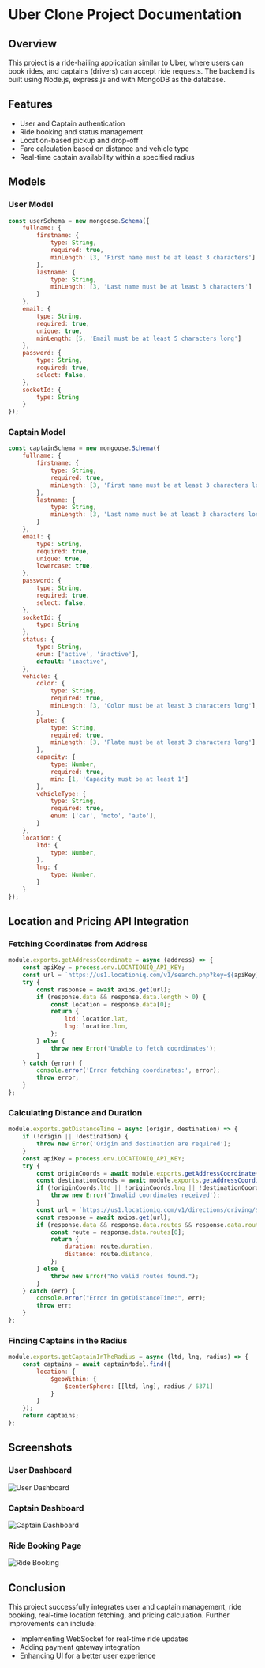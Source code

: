 # Uber Clone Project Documentation

## Overview
This project is a ride-hailing application similar to Uber, where users can book rides, and captains (drivers) can accept ride requests. The backend is built using Node.js, express.js and with MongoDB as the database.

## Features
- User and Captain authentication
- Ride booking and status management
- Location-based pickup and drop-off
- Fare calculation based on distance and vehicle type
- Real-time captain availability within a specified radius

## Models

### User Model
```javascript
const userSchema = new mongoose.Schema({
    fullname: {
        firstname: {
            type: String,
            required: true,
            minLength: [3, 'First name must be at least 3 characters']
        },
        lastname: {
            type: String,
            minLength: [3, 'Last name must be at least 3 characters']
        }
    },
    email: {
        type: String,
        required: true,
        unique: true,
        minLength: [5, 'Email must be at least 5 characters long']
    },
    password: {
        type: String,
        required: true,
        select: false,
    },
    socketId: {
        type: String
    }
});
```

### Captain Model
```javascript
const captainSchema = new mongoose.Schema({
    fullname: {
        firstname: {
            type: String,
            required: true,
            minLength: [3, 'First name must be at least 3 characters long']
        },
        lastname: {
            type: String,
            minLength: [3, 'Last name must be at least 3 characters long']
        }
    },
    email: {
        type: String,
        required: true,
        unique: true,
        lowercase: true,
    },
    password: {
        type: String,
        required: true,
        select: false,
    },
    socketId: {
        type: String
    },
    status: {
        type: String,
        enum: ['active', 'inactive'],
        default: 'inactive',
    },
    vehicle: {
        color: {
            type: String,
            required: true,
            minLength: [3, 'Color must be at least 3 characters long'],
        },
        plate: {
            type: String,
            required: true,
            minLength: [3, 'Plate must be at least 3 characters long'],
        },
        capacity: {
            type: Number,
            required: true,
            min: [1, 'Capacity must be at least 1']
        },
        vehicleType: {
            type: String,
            required: true,
            enum: ['car', 'moto', 'auto'],
        }
    },
    location: {
        ltd: {
            type: Number,
        },
        lng: {
            type: Number,
        }
    }
});
```

## Location and Pricing API Integration

### Fetching Coordinates from Address
```javascript
module.exports.getAddressCoordinate = async (address) => {
    const apiKey = process.env.LOCATIONIQ_API_KEY;
    const url = `https://us1.locationiq.com/v1/search.php?key=${apiKey}&q=${encodeURIComponent(address)}&format=json`;
    try {
        const response = await axios.get(url);
        if (response.data && response.data.length > 0) {
            const location = response.data[0];
            return {
                ltd: location.lat,
                lng: location.lon,
            };
        } else {
            throw new Error('Unable to fetch coordinates');
        }
    } catch (error) {
        console.error('Error fetching coordinates:', error);
        throw error;
    }
};
```

### Calculating Distance and Duration
```javascript
module.exports.getDistanceTime = async (origin, destination) => {
    if (!origin || !destination) {
        throw new Error('Origin and destination are required');
    }
    const apiKey = process.env.LOCATIONIQ_API_KEY;
    try {
        const originCoords = await module.exports.getAddressCoordinate(origin);
        const destinationCoords = await module.exports.getAddressCoordinate(destination);
        if (!originCoords.ltd || !originCoords.lng || !destinationCoords.ltd || !destinationCoords.lng) {
            throw new Error('Invalid coordinates received');
        }
        const url = `https://us1.locationiq.com/v1/directions/driving/${originCoords.ltd},${originCoords.lng};${destinationCoords.ltd},${destinationCoords.lng}?key=${apiKey}&overview=false`;
        const response = await axios.get(url);
        if (response.data && response.data.routes && response.data.routes.length > 0) {
            const route = response.data.routes[0];
            return {
                duration: route.duration,
                distance: route.distance,
            };
        } else {
            throw new Error("No valid routes found.");
        }
    } catch (err) {
        console.error("Error in getDistanceTime:", err);
        throw err;
    }
};
```

### Finding Captains in the Radius
```javascript
module.exports.getCaptainInTheRadius = async (ltd, lng, radius) => {
    const captains = await captainModel.find({
        location: {
            $geoWithin: {
                $centerSphere: [[ltd, lng], radius / 6371]
            }
        }
    });
    return captains;
};
```

## Screenshots

### User Dashboard
![User Dashboard](./ScreenShots/Pickup_and_dest.png)

### Captain Dashboard
![Captain Dashboard](./screenshots/captain_dashboard.png)

### Ride Booking Page
![Ride Booking](./screenshots/ride_booking.png)

## Conclusion
This project successfully integrates user and captain management, ride booking, real-time location fetching, and pricing calculation. Further improvements can include:
- Implementing WebSocket for real-time ride updates
- Adding payment gateway integration
- Enhancing UI for a better user experience

